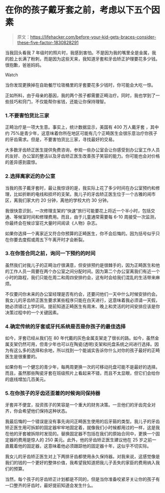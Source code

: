 # 在你的孩子戴牙套之前，考虑以下五个因素

> 原文：<https://lifehacker.com/before-your-kid-gets-braces-consider-these-five-factor-1830828291>

当我回头看我 7 年级时的照片时，我感到害怕。不是因为我的嘴里全是金属，我的脸上长满了粉刺，而是因为这些天来，我知道牙套和牙齿矫正护理要花多少钱。很抱歉，爸爸妈妈。

Watch

当你发现更换掉在自助餐厅垃圾桶里的牙套要花多少钱时，你可能会大吃一惊。

正如所料，由于母亲的基因，我的两个孩子都需要正畸治疗。同时，我也学到了一些技巧和窍门，不仅能帮你省钱，还能让你保持理智。

### 1.不要害怕货比三家

正畸治疗是一项大生意。事实上，统计数据显示，美国有 400 万人戴牙套 ，其中约 75%是青少年，这意味着你所在地区可能有几个正畸医生会很乐意治疗你孩子的牙齿需求。但是，不要害怕货比三家，寻找最好的交易。

大多数牙齿矫正医生提供免费咨询，参观一些办公室会让你感受到办公室工作人员的友好、办公室的整洁以及牙齿矫正医生改善孩子笑容的能力。你可能也会对价格的差异感到震惊。

### 2.选择离家近的办公室

当我的孩子戴牙套时，最让我惊讶的是，我实际上花了多少时间在办公室预约和修理，比如折断的电线和损坏的支架。我儿子的牙齿矫正医生位于一个古雅的闹市区，离我们家大约 20 分钟，离他的学校大约 30 分钟。

我很快意识到，一次修理支架的“快速”旅行可能要花上将近一个半小时，包括交通、等候室时间和修理费用。而且，由于儿童通常需要每 6-10 周接受一次监测，你最终会在候诊室花大量时间阅读《人物》杂志。

如果你选择一个离家近又符合你预算的正畸医生，你不会后悔的。因为括号似乎只在你要去度假或周五下午离开时才会断裂。

### 3.在你签合同之前，询问一下预约的时间

虽然我们对我儿子的正畸治疗很满意，但安排预约是很棘手的，因为正畸医生和他的工作人员一周要在两个办公室之间分配时间。因为第二个办公室离我们有近一个小时的路程，我们只能在周二和周四安排约会，这有时会给我们混乱的生活带来麻烦。

不仅要问你未来的办公室经理是否有约会，还要问他们一天中什么时候安排约会。我女儿的牙齿矫正医生要求某些程序只能在白天进行，这意味着我必须请一天假，她必须错过上学时间。提前知道正畸医生有周末、晚上和灵活的时间安排应该是你决策过程中的一个关键因素。

### 4.确定传统的牙套或牙托系统是否是你孩子的最佳选择

如今，牙套已经从我们在 80 年代戴的灰色金属支架走了很长的路。如今，虽然金属支架仍然可用，但青少年也可以在陶瓷(透明)支架和托盘系统之间进行选择。因为有这么多的选择和余地，所以找到一个能诚实告诉你什么对你的孩子最好的正畸医生是很重要的。

如果你有一个健忘的青少年，每两周更换一次的可移动托盘可能不是最好的选择。而且，虽然那些陶瓷牙套在班级照片上看起来不错，而且不太显眼，但它们会给你的底线增加几百美元。

### 5.在你孩子的牙齿还歪着的时候询问保持器

牙套并不便宜，投资孩子的笑容是一个重大的财务决策。一旦他们的牙齿完全对齐，你会希望他们保持这种状态。

我最后悔的一个错误是没有事先询问正畸医生使用的后牙箍的类型。我儿子的牙齿矫正医生用可拆卸的固定器牢牢地固定着，就像我们小时候都用过的一样，这是我在他的牙套被拆除时发现的。替换固定器不包括在我们的原始合同中，更换一个固定器的费用是惊人的 250 美元。此外，他的牙齿矫正医生建议他在 25 岁之前一直戴着他的固定器，这意味着他必须跟踪他的固定器十年，这似乎不切实际。

我女儿的牙齿矫正医生对上下两排牙齿都使用永久保持器。对我来说，这感觉像是我们的钱的一个更好的整体价值，我希望我知道把我儿子丢失的家臣的费用纳入我们的预算。

当然，每个孩子的牙齿矫正计划都是不同的，但是当你准备咬紧牙关让你的孩子有一口整齐的牙齿时，最好提前知道会发生什么。